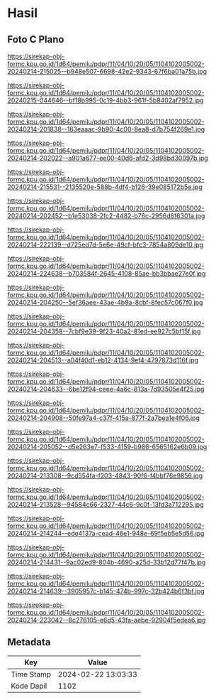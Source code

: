 # Hasil

## Foto C Plano

https://sirekap-obj-formc.kpu.go.id/1d64/pemilu/pdpr/11/04/10/20/05/1104102005002-20240214-215025--b948e507-6698-42e2-9343-67f6ba01a75b.jpg

https://sirekap-obj-formc.kpu.go.id/1d64/pemilu/pdpr/11/04/10/20/05/1104102005002-20240215-044646--bf18b995-0c19-4bb3-961f-5b8402af7952.jpg

https://sirekap-obj-formc.kpu.go.id/1d64/pemilu/pdpr/11/04/10/20/05/1104102005002-20240214-201838--163eaaac-9b90-4c00-8ea8-d7b754f269e1.jpg

https://sirekap-obj-formc.kpu.go.id/1d64/pemilu/pdpr/11/04/10/20/05/1104102005002-20240214-202022--a901a677-ee00-40d6-afd2-3d98bd30097b.jpg

https://sirekap-obj-formc.kpu.go.id/1d64/pemilu/pdpr/11/04/10/20/05/1104102005002-20240214-215531--2135520e-588b-4df4-b126-39e085172b5e.jpg

https://sirekap-obj-formc.kpu.go.id/1d64/pemilu/pdpr/11/04/10/20/05/1104102005002-20240214-202452--b1e53038-2fc2-4482-b76c-2956d6f6301a.jpg

https://sirekap-obj-formc.kpu.go.id/1d64/pemilu/pdpr/11/04/10/20/05/1104102005002-20240214-222139--d725ed7d-5e6e-49cf-bfc3-7854a809de10.jpg

https://sirekap-obj-formc.kpu.go.id/1d64/pemilu/pdpr/11/04/10/20/05/1104102005002-20240214-224638--b703584f-2645-4108-85ae-bb3bbae27e0f.jpg

https://sirekap-obj-formc.kpu.go.id/1d64/pemilu/pdpr/11/04/10/20/05/1104102005002-20240214-204250--5ef36aee-43ae-4b9a-8cbf-8fec57c067f0.jpg

https://sirekap-obj-formc.kpu.go.id/1d64/pemilu/pdpr/11/04/10/20/05/1104102005002-20240214-204358--7cbf9e39-9f23-40a2-81ed-ee927c5bf15f.jpg

https://sirekap-obj-formc.kpu.go.id/1d64/pemilu/pdpr/11/04/10/20/05/1104102005002-20240214-204513--a04f40d1-eb12-4134-9ef4-4797873d116f.jpg

https://sirekap-obj-formc.kpu.go.id/1d64/pemilu/pdpr/11/04/10/20/05/1104102005002-20240214-204633--6be12f94-ceee-4a6c-813a-7d93505e4f25.jpg

https://sirekap-obj-formc.kpu.go.id/1d64/pemilu/pdpr/11/04/10/20/05/1104102005002-20240214-204908--50fe97a4-c37f-415a-877f-2a7bea1e4f06.jpg

https://sirekap-obj-formc.kpu.go.id/1d64/pemilu/pdpr/11/04/10/20/05/1104102005002-20240214-205052--d5e263e7-f533-4159-b986-6565162e6b09.jpg

https://sirekap-obj-formc.kpu.go.id/1d64/pemilu/pdpr/11/04/10/20/05/1104102005002-20240214-213308--9cd554fa-f203-4843-90f6-f4bbf76e9856.jpg

https://sirekap-obj-formc.kpu.go.id/1d64/pemilu/pdpr/11/04/10/20/05/1104102005002-20240214-213528--94584c66-2327-44c6-9c0f-13fd3a712295.jpg

https://sirekap-obj-formc.kpu.go.id/1d64/pemilu/pdpr/11/04/10/20/05/1104102005002-20240214-214244--ede4137a-cead-46e1-948e-69f5eb5e5d56.jpg

https://sirekap-obj-formc.kpu.go.id/1d64/pemilu/pdpr/11/04/10/20/05/1104102005002-20240214-214431--9ac02ed9-804b-4690-a25d-33b12d77f47b.jpg

https://sirekap-obj-formc.kpu.go.id/1d64/pemilu/pdpr/11/04/10/20/05/1104102005002-20240214-214639--3905957c-b145-474b-997c-32b424b6f3bf.jpg

https://sirekap-obj-formc.kpu.go.id/1d64/pemilu/pdpr/11/04/10/20/05/1104102005002-20240214-223042--8c276105-e6d5-43fa-aebe-92904f5edea6.jpg


## Metadata

| Key        | Value               |
| ---------- | ------------------- |
| Time Stamp | 2024-02-22 13:03:33 |
| Kode Dapil | 1102                |



